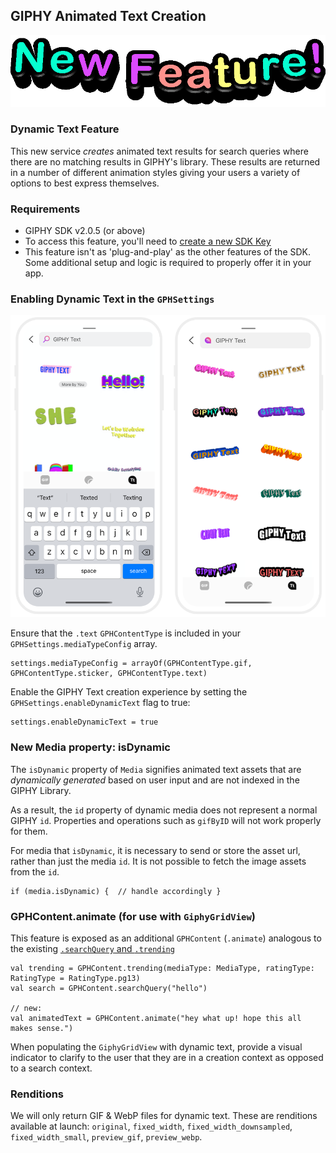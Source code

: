 ## GIPHY Animated Text Creation 
<img src="images/new-feature.gif">

### Dynamic Text Feature 

This new service _creates_ animated text results for search queries where there are no matching results in GIPHY's library. These results are returned in a number of different animation styles giving your users a variety of options to best express themselves.  

### Requirements

- GIPHY SDK v2.0.5 (or above) 
- To access this feature, you'll need to [create a new SDK Key](https://developers.giphy.com/dashboard/?create=true) 
- This feature isn't as 'plug-and-play' as the other features of the SDK. Some additional setup and logic is required to properly offer it in your app. 

### Enabling Dynamic Text in the `GPHSettings`
<img src="images/sdk_text.png">

Ensure that the  `.text` `GPHContentType` is included in your `GPHSettings.mediaTypeConfig` array. 
```
settings.mediaTypeConfig = arrayOf(GPHContentType.gif, GPHContentType.sticker, GPHContentType.text)
```

Enable the GIPHY Text creation experience by setting the `GPHSettings.enableDynamicText` flag to true:
```
settings.enableDynamicText = true 
``` 

### New Media property: isDynamic

The `isDynamic` property of `Media` signifies animated text assets that are _dynamically generated_ based on user input and are not indexed in the GIPHY Library. 

As a result, the `id` property of  dynamic media does not represent a normal GIPHY  `id`. Properties and operations such as `gifByID` will not work properly for them. 

For media that `isDynamic`, it is necessary to send or store the asset url, rather than just the media `id`. It is not possible to fetch the image assets from the `id`.  
```
if (media.isDynamic) {  // handle accordingly }
``` 

### GPHContent.animate (for use with `GiphyGridView`)

This feature is exposed as an additional `GPHContent` (`.animate`) analogous to the existing  [`.searchQuery` and `.trending`](https://github.com/Giphy/giphy-android-sdk-ui-example/blob/master/Docs.md#loading-gifs-using-gphcontent)
```
val trending = GPHContent.trending(mediaType: MediaType, ratingType: RatingType = RatingType.pg13)
val search = GPHContent.searchQuery("hello")

// new: 
val animatedText = GPHContent.animate("hey what up! hope this all makes sense.") 
``` 

When populating the `GiphyGridView` with dynamic text, provide a visual indicator to clarify to the user that they are in a creation context as opposed to a search context.

### Renditions

We will only return GIF & WebP files for dynamic text. These are renditions available at launch: `original`, `fixed_width`, `fixed_width_downsampled`, `fixed_width_small`, `preview_gif`, `preview_webp`.  
  
